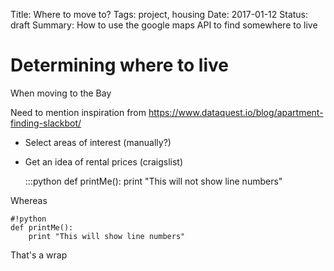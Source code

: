 Title: Where to move to?
Tags: project, housing
Date: 2017-01-12
Status: draft
Summary: How to use the google maps API to find somewhere to live

#  Determining where to live

When   moving to the Bay 

Need to mention inspiration from
https://www.dataquest.io/blog/apartment-finding-slackbot/

* Select areas of interest (manually?)
* Get an idea of rental prices (craigslist)

    :::python
    def printMe():
        print "This will not show line numbers"
        
Whereas
    
    #!python
    def printMe():
        print "This will show line numbers"
    
That's a wrap
